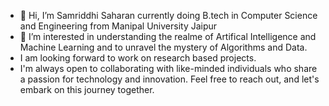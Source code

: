 - 👋 Hi, I’m Samriddhi Saharan currently doing B.tech in Computer Science and Engineering from Manipal University Jaipur
- 👀 I’m interested in understanding the realme of Artifical Intelligence and Machine Learning and to unravel the mystery of Algorithms and Data.
- I am looking forward to work on research based projects.
- I'm always open to collaborating with like-minded individuals who share a passion for technology and innovation. Feel free to reach out, and let's embark on this journey together.
  



